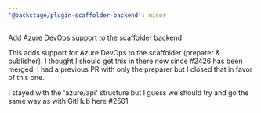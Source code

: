 ```yaml
---
'@backstage/plugin-scaffolder-backend': minor
---
```

Add Azure DevOps support to the scaffolder backend

This adds support for Azure DevOps to the scaffolder (preparer & publisher). I thought I should get this in there now since #2426 has been merged. I had a previous PR with only the preparer but I closed that in favor of this one.

I stayed with the 'azure/api' structure but I guess we should try and go the same way as with GitHub here #2501
